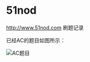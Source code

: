# 51nod
http://www.51nod.com 刷题记录

已经AC的题目如图所示：


![AC题目](https://github.com/mayuanucas/51nod/tree/master/ac/51node.png)
